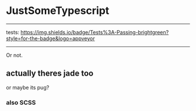 # JustSomeTypescript

___
tests: https://img.shields.io/badge/Tests%3A-Passing-brightgreen?style=for-the-badge&logo=appveyor
___
Or not.
## actually theres jade too
or maybe its pug?
### also SCSS
